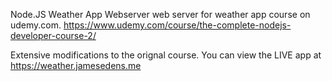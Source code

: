 Node.JS Weather App Webserver
web server for weather app course on udemy.com.
https://www.udemy.com/course/the-complete-nodejs-developer-course-2/

Extensive modifications to the orignal course.
You can view the LIVE app at https://weather.jamesedens.me
